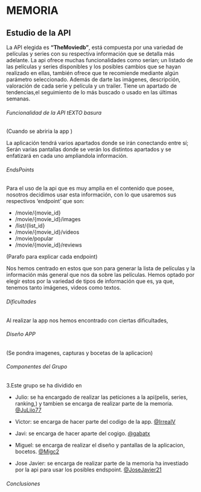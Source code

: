# MEMORIA

## Estudio de la API

La API elegida es **“TheMoviedb”**, está compuesta por una variedad de películas y series con su respectiva información que se detalla más adelante.
La api ofrece muchas funcionalidades como serían; un listado de las películas y series disponibles y los posibles cambios que se hayan realizado en ellas, también ofrece que te recomiende mediante algún parámetro seleccionado.
Además de darte las imágenes, descripción, valoración de cada serie y película y un trailer. Tiene un apartado de tendencias,el seguimiento de lo más buscado o usado en las últimas semanas.

###### Funcionalidad de la API tEXTO basura
(Cuando se abriria la app  )


La aplicación tendrá varios apartados donde se irán conectando entre sí; Serán varias pantallas donde se verán los distintos apartados y se enfatizará en cada uno ampliandola información.

###### EndsPoints
Para el uso de la api que es muy amplia en el contenido que posee, nosotros decidimos usar esta información, con lo que usaremos sus respectivos ‘endpoint’ que son:

- /movie/{movie_id}
- /movie/{movie_id}/images
- /list/{list_id}
- /movie/{movie_id}/videos
- /movie/popular
- /movie/{movie_id}/reviews

(Parafo para explicar cada endpoint)

Nos hemos centrado en estos que son para generar la lista de películas y la información más general que nos da sobre las películas. Hemos optado por elegir estos por la variedad de tipos de información que es, ya que, tenemos tanto imágenes, videos como textos. 

###### Dificultades
Al realizar la app nos hemos encontrado con ciertas dificultades, 


###### Diseño APP

(Se pondra imagenes, capturas y bocetas de la aplicacion)


###### Componentes del Grupo

3.Este grupo se ha dividido en
 
  - Julio: se ha encargado de realizar las peticiones a la api(pelis, series, ranking,) y tambien se encarga de realizar parte de la memoria. [@JuLiio77](https://github.com/JuLiio77)
    
  - Victor: se encarga de hacer parte del codigo de la app. [@IrrealV](https://github.com/IrrealV)

  - Javi: se encarga de hacer aparte del cogigo. [@gabatx](https://github.com/gabatx)

  - Miguel: se encarga de realizar el diseño y pantallas de la aplicacion, bocetos. [@Migc2](https://github.com/Migc2)

  - Jose Javier: se encarga de realizar parte de la memoria ha investiado por la api para usar los posibles endspoint. [@JoseJavier21](https://github.com/JoseJavier21)

###### Conclusiones


